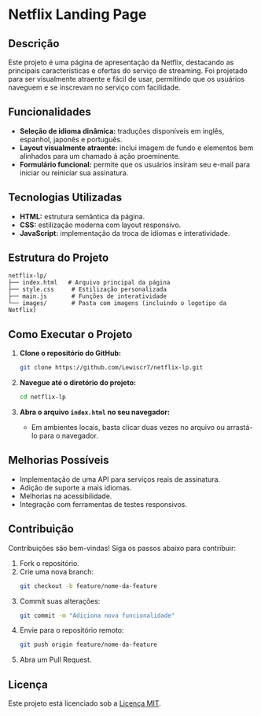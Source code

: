 # Netflix Landing Page

## Descrição
Este projeto é uma página de apresentação da Netflix, destacando as principais características e ofertas do serviço de streaming. Foi projetado para ser visualmente atraente e fácil de usar, permitindo que os usuários naveguem e se inscrevam no serviço com facilidade.

## Funcionalidades
- **Seleção de idioma dinâmica:** traduções disponíveis em inglês, espanhol, japonês e português.
- **Layout visualmente atraente:** inclui imagem de fundo e elementos bem alinhados para um chamado à ação proeminente.
- **Formulário funcional:** permite que os usuários insiram seu e-mail para iniciar ou reiniciar sua assinatura.

## Tecnologias Utilizadas
- **HTML:** estrutura semântica da página.
- **CSS:** estilização moderna com layout responsivo.
- **JavaScript:** implementação da troca de idiomas e interatividade.

## Estrutura do Projeto
```
netflix-lp/
├── index.html   # Arquivo principal da página
├── style.css     # Estilização personalizada
├── main.js       # Funções de interatividade
└── images/       # Pasta com imagens (incluindo o logotipo da Netflix)
```

## Como Executar o Projeto

1. **Clone o repositório do GitHub:**
   ```bash
   git clone https://github.com/Lewiscr7/netflix-lp.git
   ```

2. **Navegue até o diretório do projeto:**
   ```bash
   cd netflix-lp
   ```

3. **Abra o arquivo `index.html` no seu navegador:**
   - Em ambientes locais, basta clicar duas vezes no arquivo ou arrastá-lo para o navegador.

## Melhorias Possíveis
- Implementação de uma API para serviços reais de assinatura.
- Adição de suporte a mais idiomas.
- Melhorias na acessibilidade.
- Integração com ferramentas de testes responsivos.

## Contribuição
Contribuições são bem-vindas! Siga os passos abaixo para contribuir:
1. Fork o repositório.
2. Crie uma nova branch:
   ```bash
   git checkout -b feature/nome-da-feature
   ```
3. Commit suas alterações:
   ```bash
   git commit -m "Adiciona nova funcionalidade"
   ```
4. Envie para o repositório remoto:
   ```bash
   git push origin feature/nome-da-feature
   ```
5. Abra um Pull Request.



## Licença
Este projeto está licenciado sob a [Licença MIT](LICENSE).

